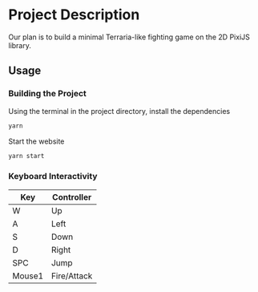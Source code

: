 # Project Description

Our plan is to build a minimal Terraria-like fighting game on the 2D PixiJS library.

## Usage

### Building the Project

Using the terminal in the project directory, install the dependencies

```bash
yarn
```

Start the website

```bash
yarn start
```

### Keyboard Interactivity

| Key | Controller |
|-|-|
| W | Up |
| A | Left |
| S | Down |
| D | Right |
| SPC | Jump |
| Mouse1 | Fire/Attack |
